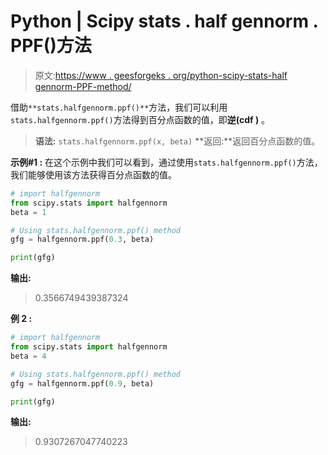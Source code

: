 # Python | Scipy stats . half gennorm . PPF()方法

> 原文:[https://www . geesforgeks . org/python-scipy-stats-half gennorm-PPF-method/](https://www.geeksforgeeks.org/python-scipy-stats-halfgennorm-ppf-method/)

借助`**stats.halfgennorm.ppf()**`方法，我们可以利用`stats.halfgennorm.ppf()`方法得到百分点函数的值，即**逆(cdf )** 。

> **语法:** `stats.halfgennorm.ppf(x, beta)`
> **返回:**返回百分点函数的值。

**示例#1 :**
在这个示例中我们可以看到，通过使用`stats.halfgennorm.ppf()`方法，我们能够使用该方法获得百分点函数的值。

```py
# import halfgennorm
from scipy.stats import halfgennorm
beta = 1

# Using stats.halfgennorm.ppf() method
gfg = halfgennorm.ppf(0.3, beta)

print(gfg)
```

**输出:**

> 0.3566749439387324

**例 2 :**

```py
# import halfgennorm
from scipy.stats import halfgennorm
beta = 4

# Using stats.halfgennorm.ppf() method
gfg = halfgennorm.ppf(0.9, beta)

print(gfg)
```

**输出:**

> 0.9307267047740223